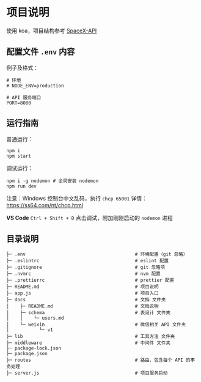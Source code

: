 # 项目说明

使用 koa，项目结构参考 [SpaceX-API](https://github.com/r-spacex/SpaceX-API)

## 配置文件 `.env` 内容

例子及格式：

```config
# 环境
# NODE_ENV=production

# API 服务端口
PORT=8080

```

## 运行指南

普通运行：

```shell
npm i
npm start
```

调试运行：

```shell
npm i -g nodemon # 全局安装 nodemon
npm run dev
```

注意：Windows 控制台中文乱码，执行 `chcp 65001` 详情：https://ss64.com/nt/chcp.html

**VS Code** `Ctrl + Shift + D` 点击调试，附加刚刚启动的 `nodemon` 进程

## 目录说明

```
├─ .env                                        # 环境配置（git 忽略）
├─ .eslintrc                                   # eslint 配置
├─ .gitignore                                  # git 忽略项
├─ .nvmrc                                      # nvm 配置
├─ .prettierrc                                 # prettier 配置
├─ README.md                                   # 项目说明
├─ app.js                                      # 项目入口
├─ docs                                        # 文档 文件夹
│    ├─ README.md                              # 文档说明
│    ├─ schema                                 # 表设计 文件夹
│    │    └─ users.md
│    └─ weixin                                 # 微信相关 API 文件夹
│           └─ v1
├─ lib                                         # 工具方法 文件夹
├─ middleware                                  # 中间件 文件夹
├─ package-lock.json
├─ package.json
├─ routes                                      # 路由，包含每个 API 的事务处理
├─ server.js                                   # 项目服务启动
```
